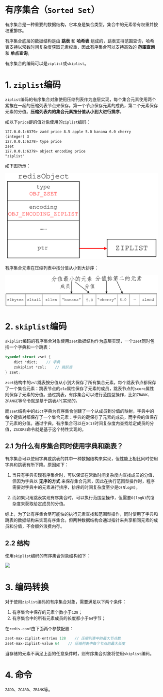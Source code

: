 # 有序集合（`Sorted Set`）

有序集合是一种重要的数据结构，它本身是集合类型，集合中的元素带有权重并按权重排序。

有序集合底层的数据结构是由 **跳表** 和 **哈希表** 组成的，跳表支持范围查询，哈希表支持以常数时间复杂度获取元素权重，因此有序集合可以支持高效的 **范围查询** 和 **单点查询**。

有序集合的编码可以是`ziplist`或`skiplist`。

# 1. `ziplist`编码

`ziplist`编码的有序集合对象使用压缩列表作为底层实现，每个集合元素使用两个紧挨在一起的压缩列表节点来保存，第一个节点保存元素的成员，第二个元素保存元素的分值。**压缩列表内的集合元素按分值从小到大进行排序**。

如以下`price`键的值对象使用的`ziplist`编码：

```shell
127.0.0.1:6379> zadd price 8.5 apple 5.0 banana 6.0 cherry
(integer) 3
127.0.0.1:6379> type price
zset
127.0.0.1:6379> object encoding price
"ziplist"

```

如下图所示：

![](../pics/zset_zl.png)

有序集合元素在压缩列表中按分值从小到大排序：

![](../pics/zset_zl_2.png)

# 2. `skiplist`编码

`skiplist`编码的有序集合对象使用`zset`数据结构作为底层实现，一个`zset`同时包括一个字典和一个跳表：

```c
typedef struct zset {
    dict *dict;    // 字典
    zskiplist *zsl;    // 跳跃表
} zset;
```

`zset`结构中的`zsl`跳表按分值从小到大保存了所有集合元素，每个跳表节点都保存了一个集合元素：跳表节点的`ele`属性保存了元素的成员，跳表节点的`score`属性则保存了元素的分值。通过跳表，有序集合可以进行范围型操作，比如`ZRANK`、`ZRANGE`等命令就是基于跳表`API`实现的。

而`zset`结构中的`dict`字典为有序集合创建了一个从成员到分值的映射，字典中的每个键值对都保存了一个集合元素：字典的键保存了元素的成员，而字典的值保存了元素的分值。通过字典，有序集合可以在`O(1)`时间复杂度内查找给定成员的分值，`ZSCORE`命令就是基于这个特性实现的。

## 2.1 为什么有序集合同时使用字典和跳表？

有序集合可以使用字典或跳表的其中一种数据结构来实现，但性能上相比同时使用字典和跳表有所下降。原因如下：

1. 当只有字典实现有序集合时，可以保证在常数时间复杂度内查找成员的分值，但因为字典以 **无序的方式** 来保存集合元素，因此在执行范围型操作时，程序需要对字典中的元素进行排序，排序的时间复杂度至少是`O(NlogN)`。

2. 而如果只用跳表实现有序集合时，可以执行范围型操作，但需要`O(logN)`的复杂度来获取给定成员的分值。

综上，为了让有序集合尽可能快的执行元素查找和范围型操作，同时使用了字典和跳表的数据结构来实现有序集合。但两种数据结构会通过指针来共享相同元素的成员和分值，不会额外浪费内存。

## 2.2 结构

使用`skiplist`编码的有序集合对象结构如下：

![](../pics/zset_zl_3.png)

# 3. 编码转换

对于使用`ziplist`编码的有序集合对象，需要满足以下两个条件：

1. 有序集合中保存的元素个数小于`128`；
2. 有序集合中的所有元素成员的长度都小于`64`字节；

在`redis.conf`由下面两个参数配置：

```c
zset-max-ziplist-entries 128    // 压缩列表中的最大节点数
zset-max-ziplist-value 64    // 压缩列表中每个节点的最大长度
```

当存储的元素不满足上面的任意条件时，则有序集合对象将使用`skiplist`编码。

# 4. 命令

`ZADD`、`ZCARD`、`ZRANK`等。